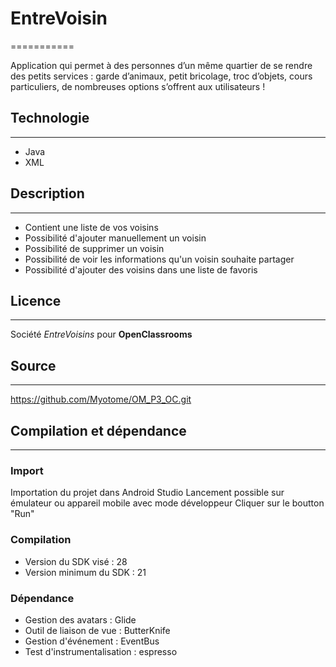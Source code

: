 # EntreVoisin
===========

Application qui permet à des personnes d’un même quartier de se rendre des petits services : 
garde d’animaux, petit bricolage, troc d’objets, cours particuliers, 
de nombreuses options s’offrent aux utilisateurs !

## Technologie
--------------

* Java
* XML 

## Description
--------------

* Contient une liste de vos voisins
* Possibilité d'ajouter manuellement un voisin
* Possibilité de supprimer un voisin
* Possibilité de voir les informations qu'un voisin souhaite partager
* Possibilité d'ajouter des voisins dans une liste de favoris

## Licence
----------

Société _EntreVoisins_ pour **__OpenClassrooms__**

## Source
---------

https://github.com/Myotome/OM_P3_OC.git

## Compilation et dépendance
----------------------------

### Import

Importation du projet dans Android Studio
Lancement possible sur émulateur ou appareil mobile avec mode développeur 
Cliquer sur le boutton "Run"

### Compilation

* Version du SDK visé : 28
* Version minimum du SDK : 21

### Dépendance

* Gestion des avatars : Glide
* Outil de liaison de vue : ButterKnife
* Gestion d'événement : EventBus
* Test d'instrumentalisation : espresso


